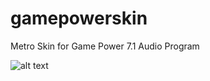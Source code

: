 # gamepowerskin
Metro Skin for Game Power 7.1 Audio Program


![alt text](https://i.ibb.co/7kQdcTf/Ekran-g-r-nt-s-2021-01-13-015445.png)

